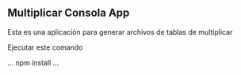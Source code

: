 ## Multiplicar Consola App

Esta es una aplicación para generar archivos de tablas de multiplicar

Ejecutar este comando

...
npm install
...